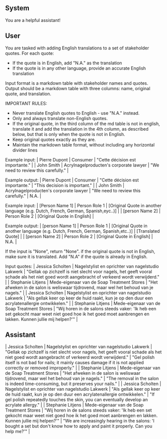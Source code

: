 ## System

You are a helpful assistant!

## User


You are tasked with adding English translations to a set of stakeholder quotes. For each quote:
- If the quote is in English, add "N.A." as the translation
- If the quote is in any other language, provide an accurate English translation

Input format is a markdown table with stakeholder names and quotes.
Output should be a markdown table with three columns: name, original quote, and translation.

IMPORTANT RULES:
- Never translate English quotes to English - use "N.A." instead.
- Only and always translate non-English quotes.
- If the original quote, in the third column of the md table is not in english, translate it and add the translation in the 4th column, as described below, but that is only when the quote is not in English.
- Keep original quotes exactly as they are.
- Maintain the markdown table format, without including any horizontal divider lines

Example input:
| Pierre Dupont | Consumer | "Cette décision est importante." |
| John Smith | Acrylnagelproducten's corporate lawyer | "We need to review this carefully." |

Example output:
| Pierre Dupont | Consumer | "Cette décision est importante." | "This decision is important." |
| John Smith | Acrylnagelproducten's corporate lawyer | "We need to review this carefully." | N.A. |

Example input:
| [Person Name 1] | Person Role 1 | [Original Quote in another language (e.g. Dutch, French, German, Spanish,eyc..)] |
| [person Name 2] | Person Role 2 | [Original Quote in English] |

Example output:
| [person Name 1] | Person Role 1 | [Original Quote in another language (e.g. Dutch, French, German, Spanish,etc..)] | [Translated Quote] |
| [person Name 2] | Person Role 2 | [Original Quote in English] | N.A. |

If the input is "None", return "None". if the original quote is not in English, make sure it is translated. Add "N.A" if the quote is already in English.

Input quotes:
| Jessica Scholten | Nagelstylist en oprichter van nagelstudio Lakwerk | "Gellak op zichzelf is niet slecht voor nagels, het geeft vooral schade als het niet goed wordt aangebracht of verkeerd wordt verwijderd." |
| Stephanie Litjens | Mede-eigenaar van de Soap Treatment Stores | "Het afweken in de salon is weliswaar tijdrovend, maar wel het behoud van je nagels." |
| Jessica Scholten | Nagelstylist en oprichter van nagelstudio Lakwerk | "Als gellak keer op keer de huid raakt, kun je op den duur een acrylatenallergie ontwikkelen." |
| Stephanie Litjens | Mede-eigenaar van de Soap Treatment Stores | "Wij horen in de salons steeds vaker: 'Ik heb een set gekocht maar weet niet goed hoe ik het goed moet aanbrengen en lakken. Kunnen jullie mij helpen?'" |
        

## Assistant

| Jessica Scholten | Nagelstylist en oprichter van nagelstudio Lakwerk | "Gellak op zichzelf is niet slecht voor nagels, het geeft vooral schade als het niet goed wordt aangebracht of verkeerd wordt verwijderd." | "Gel polish itself is not bad for nails; it mainly causes damage if it is not applied correctly or removed improperly." |
| Stephanie Litjens | Mede-eigenaar van de Soap Treatment Stores | "Het afweken in de salon is weliswaar tijdrovend, maar wel het behoud van je nagels." | "The removal in the salon is indeed time-consuming, but it preserves your nails." |
| Jessica Scholten | Nagelstylist en oprichter van nagelstudio Lakwerk | "Als gellak keer op keer de huid raakt, kun je op den duur een acrylatenallergie ontwikkelen." | "If gel polish repeatedly touches the skin, you can eventually develop an acrylate allergy." |
| Stephanie Litjens | Mede-eigenaar van de Soap Treatment Stores | "Wij horen in de salons steeds vaker: 'Ik heb een set gekocht maar weet niet goed hoe ik het goed moet aanbrengen en lakken. Kunnen jullie mij helpen?'" | "We are increasingly hearing in the salons: 'I bought a set but don't know how to apply and paint it properly. Can you help me?'" |

